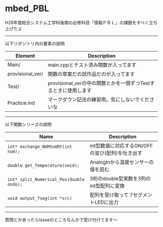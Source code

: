 # mbed_PBL

H28年度総合システム工学科後期の必修科目「情報ＰＢＬ」の課題をすべく立ち上げたよ  

***
以下リポジトリ内の要素の説明  

Element | Description  
--- | ---  
Main/ | main.cppとテスト済み関数が入ってます  
provisional_ver/ | 関数の草案だの試作品だのが入ってます  
Test/ | provisional_verの中の関数とかを一個ずつTestするときに使用します  
Practice.md | マークダウン記法の練習用。気にしないでくださいな  

***
以下関数シリーズの説明  

Name | Description  
--- | ---  
`int* exchange_NUMtoARY(int num);` | int型数値に対応するON/OFFの並び(配列)を吐き出す  
`double get_Temperature(void);` | AnalogInから温度センサーの値を読む  
`int* split_Numerical_Pos(double ondo);` | 3桁のdouble型実数を3列のint型配列に変換  
`void output_7seg(int *src)` | 配列を受け取って 7セグメントLEDに出力  

***
質問とかあったらIssueのところなんかで受け付けてます〜
